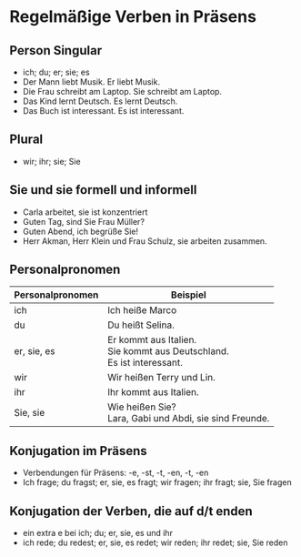 # Regelmäßige Verben in Präsens

## Person Singular

* ich; du; er; sie; es
* Der Mann liebt Musik. Er liebt Musik.
* Die Frau schreibt am Laptop. Sie schreibt am Laptop.
* Das Kind lernt Deutsch. Es lernt Deutsch.
* Das Buch ist interessant. Es ist interessant.

## Plural

* wir; ihr; sie; Sie

## Sie und sie formell und informell

* Carla arbeitet, sie ist konzentriert
* Guten Tag, sind Sie Frau Müller?
* Guten Abend, ich begrüße Sie!
* Herr Akman, Herr Klein und Frau Schulz, sie arbeiten zusammen.

## Personalpronomen

| Personalpronomen | Beispiel                                                                       |
| ---------------- | ------------------------------------------------------------------------------ |
| ich              | Ich heiße Marco                                                                |
| du               | Du heißt Selina.                                                               |
| er, sie, es      | Er kommt aus Italien.  <br>Sie kommt aus Deutschland.  <br>Es ist interessant. |
| wir              | Wir heißen Terry und Lin.                                                      |
| ihr              | Ihr kommt aus Italien.                                                         |
| Sie, sie         | Wie heißen Sie?  <br>Lara, Gabi und Abdi, sie sind Freunde.                    |
## Konjugation im Präsens

* Verbendungen für Präsens: -e, -st, -t, -en, -t, -en
* Ich frage; du fragst; er, sie, es fragt; wir fragen; ihr fragt; sie, Sie fragen

## Konjugation der Verben, die auf d/t enden

* ein extra e bei ich; du; er, sie, es und ihr
* ich rede; du redest; er, sie, es redet; wir reden; ihr redet; sie, Sie reden
